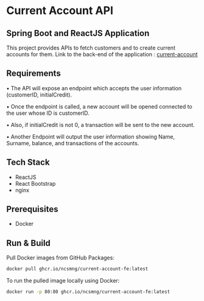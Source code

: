 
# Current Account API

## Spring Boot and ReactJS Application

This project provides APIs to fetch customers and to create current accounts for them.
Link to the back-end of the application : [current-account](https://github.com/NcsMng/current-account)


## Requirements

• The API will expose an endpoint which accepts the user information (customerID,
initialCredit).

• Once the endpoint is called, a new account will be opened connected to the user whose ID is
customerID.

• Also, if initialCredit is not 0, a transaction will be sent to the new account.

• Another Endpoint will output the user information showing Name, Surname, balance, and
transactions of the accounts.


## Tech Stack

- ReactJS
- React Bootstrap
- nginx


## Prerequisites

- Docker

## Run & Build
Pull Docker images from GitHub Packages:
```bash
docker pull ghcr.io/ncsmng/current-account-fe:latest
```
To run the pulled image locally using Docker:
```bash
docker run -p 80:80 ghcr.io/ncsmng/current-account-fe:latest
```
